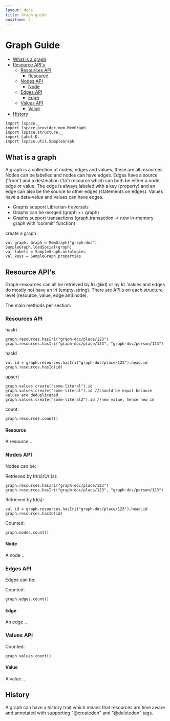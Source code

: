 ```yaml
---
layout: docs
title: Graph guide
position: 2
---
```


# Graph Guide
* [What is a graph](#what-is-a-graph)
* [Resource API's](#resource-api's)
  * [Resources API](#resources-api)
    * [Resource](#resource)
  * [Nodes API](#nodes-api)
    * [Node](#node)
  * [Edges API](#edges-api)
    * [Edge](#edge)
  * [Values API](#values-api)
    * [Value](#value)
* [History](#history)
 
 ```tut:invisible
 import lspace._
 import lspace.provider.mem.MemGraph
 import lspace.structure._
 import Label.D._
 import lspace.util.SampleGraph
 ```
 
## What is a graph
A graph is a collection of nodes, edges and values, these are all resources. 
Nodes can be labelled and nodes can have edges.
Edges have a source ('from') and a destination ('to') resource which can both be either a node, edge or value. 
The edge is always labeled with a key (property) and an edge can also be the source to other edges (statements on edges).
Values have a data-value and values can have edges.

* Graphs support Librarian-traversals
* Graphs can be merged (graph ++ graph)
* Graphs support transactions (graph.transaction -> new in-memory graph with 'commit' function)

create a graph
 ```tut:book
 val graph: Graph = MemGraph("graph-doc")
 SampleGraph.loadSocial(graph)
 val labels = SampleGraph.ontologies
 val keys = SampleGraph.properties
 ```
 
## Resource API's
Graph-resources can all be retrieved by Iri (@id) or by Id. Values and edges do mostly not have an Iri (empty-string).
There are API's on each structure-level (resource, value, edge and node). 

The main methods per section:

### Resources API

hasIri
```tut:book
graph.resources.hasIri("graph-doc/place/123")
graph.resources.hasIri("graph-doc/place/123", "graph-doc/person/123")
```
hasId
```tut:book
val id = graph.resources.hasIri("graph-doc/place/123").head.id
graph.resources.hasId(id)
```
upsert
```tut:book
graph.values.create("some-literal").id
graph.values.create("some-literal").id //should be equal because values are deduplicated
graph.values.create("some-literal2").id //new value, hence new id
```
count:
```tut:book
graph.resources.count()
```

#### Resource
A resource ..
 
### Nodes API
Nodes can be: 

Retrieved by Iri(s)/Uri(s):
```tut:book
graph.resources.hasIri("graph-doc/place/123")
graph.resources.hasIri("graph-doc/place/123", "graph-doc/person/123")
```
 
Retrieved by Id(s):
```tut:book
val id = graph.resources.hasIri("graph-doc/place/123").head.id
graph.resources.hasId(id)
```

Counted:
```tut:book
graph.nodes.count()
```

#### Node
A node ..

### Edges API
Edges can be:

Counted:
```tut:book
graph.edges.count()
```

#### Edge
An edge ..

### Values API

Counted:
```tut:book
graph.values.count()
```

#### Value
A value ..
 
## History
 A graph can have a history trait which means that resources are time aware and 
 annotated with supporting "@createdon" and "@deletedon" tags.
 